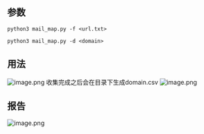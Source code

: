 ## 参数

```
python3 mail_map.py -f <url.txt>

python3 mail_map.py -d <domain>
```



## 用法

![image.png](https://cdn.nlark.com/yuque/0/2023/png/12847038/1680061213442-ca2ae32c-ce85-4ec6-ba78-1add017f1072.png#averageHue=%231f1f1f&clientId=u653a691d-84cd-4&from=paste&height=590&id=u01a731cf&name=image.png&originHeight=738&originWidth=1501&originalType=binary&ratio=1.25&rotation=0&showTitle=false&size=189814&status=done&style=none&taskId=u06f894fc-0aad-4c11-a47f-7c9cd2a584e&title=&width=1200.8)
收集完成之后会在目录下生成domain.csv
![image.png](https://cdn.nlark.com/yuque/0/2023/png/12847038/1680061202132-84e90d78-ed0f-4bc3-a510-bf759e6928b1.png#averageHue=%23fdfdfd&clientId=u653a691d-84cd-4&from=paste&height=653&id=u9c1247d9&name=image.png&originHeight=816&originWidth=1720&originalType=binary&ratio=1.25&rotation=0&showTitle=false&size=75570&status=done&style=none&taskId=u750e7355-f763-4aeb-8bf0-5b5cef26be4&title=&width=1376)
## 报告
![image.png](https://cdn.nlark.com/yuque/0/2023/png/12847038/1680061238925-42c00214-ecd8-47d9-9c64-52f85bcc2fca.png#averageHue=%23fdfcfb&clientId=u653a691d-84cd-4&from=paste&height=596&id=u0e49503b&name=image.png&originHeight=745&originWidth=888&originalType=binary&ratio=1.25&rotation=0&showTitle=false&size=40743&status=done&style=none&taskId=uc2f61c1f-5529-4e6d-907d-791592f4235&title=&width=710.4)
